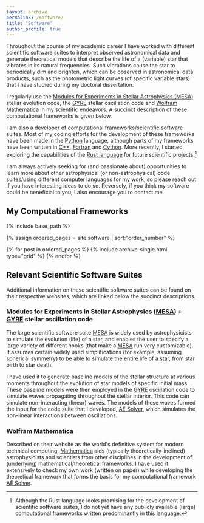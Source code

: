 ```yaml
---
layout: archive
permalink: /software/
title: "Software"
author_profile: true
---
```


Throughout the course of my academic career I have worked with different scientific software suites to interpret observed astronomical data and generate theoretical models that describe the life of a (variable) star that vibrates in its natural frequencies.
Such vibrations cause the star to periodically dim and brighten, which can be observed in astronomical data products, such as the photometric light curves (of specific variable stars) that I have studied during my doctoral dissertation.

I regularly use the [Modules for Experiments in Stellar Astrophysics (MESA)](https://docs.mesastar.org/en/stable/) stellar evolution code, the [GYRE](https://gyre.readthedocs.io/en/stable/) stellar oscillation code and [Wolfram Mathematica](https://www.wolfram.com/mathematica/) in my scientific endeavors.
A succinct description of these computational frameworks is given below.

I am also a developer of computational frameworks/scientific software suites.
Most of my coding efforts for the development of these frameworks have been made in the [Python](https://www.python.org) language, although parts of my frameworks have been written in [C++](https://isocpp.org/), [Fortran](https://fortran-lang.org/) and [Cython](https://cython.org).
More recently, I started exploring the capabilities of the [Rust language](https://www.rust-lang.org) for future scientific projects.[^1]

I am always actively seeking for (and passionate about) opportunities to learn more about other astrophysical (or non-astrophysical) code suites/using different computer languages for my work, so please reach out if you have interesting ideas to do so.
Reversely, if you think my software could be beneficial to you, I also encourage you to contact me.

## My Computational Frameworks

{% include base_path %}

{% assign ordered_pages = site.software | sort:"order_number" %}

{% for post in ordered_pages %}
  {% include archive-single.html type="grid" %}
{% endfor %}

## Relevant Scientific Software Suites

Additional information on these scientific software suites can be found on their respective websites, which are linked below the succinct descriptions.

### Modules for Experiments in Stellar Astrophysics ([MESA](https://docs.mesastar.org/en/stable/)) + [GYRE](https://gyre.readthedocs.io/en/stable/) stellar oscillation code

The large scientific software suite [MESA](https://docs.mesastar.org/en/stable/) is widely used by astrophysicists to simulate the evolution (life) of a star, and enables the user to specify a large variety of different hooks (that make a [MESA](https://docs.mesastar.org/en/stable/) run very customizable).
It assumes certain widely used simplifications (for example, assuming spherical symmetry) to be able to simulate the entire life of a star, from star birth to star death.

I have used it to generate baseline models of the stellar structure at various moments throughout the evolution of star models of specific initial mass.
These baseline models were then employed in the [GYRE](https://gyre.readthedocs.io/en/stable/) oscillation code to simulate waves propagating throughout the stellar interior.
This code can simulate non-interacting (linear) waves.
The models of these waves formed the input for the code suite that I developed, [AE Solver](https://github.com/JVB11/AESolver), which simulates the non-linear interactions between oscillations.

### Wolfram [Mathematica](https://www.wolfram.com/mathematica/?source=nav)

Described on their website as the world's definitive system for modern technical computing, [Mathematica](https://www.wolfram.com/mathematica/) aids (typically theoretically-inclined) astrophysicists and scientists from other disciplines in the development of (underlying) mathematical/theoretical frameworks.
I have used it extensively to check my own work (written on paper) while developing the theoretical framework that forms the basis for my computational framework [AE Solver](https://github.com/JVB11/AESolver).

[^1]: Although the Rust language looks promising for the development of scientific software suites, I do not yet have any publicly available (large) computational frameworks written predominantly in this language.
